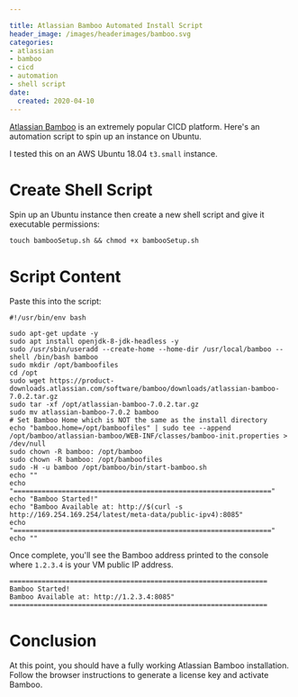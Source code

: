 ```yaml
---

title: Atlassian Bamboo Automated Install Script
header_image: /images/headerimages/bamboo.svg
categories:
- atlassian
- bamboo
- cicd
- automation
- shell script
date:
  created: 2020-04-10
---
```


[Atlassian Bamboo](https://www.atlassian.com/software/bamboo) is an extremely popular CICD platform. Here's an automation script to spin up an instance on Ubuntu.

<!-- more -->

I tested this on an AWS Ubuntu 18.04 `t3.small` instance. 

# Create Shell Script
Spin up an Ubuntu instance then create a new shell script and give it executable permissions:

```
touch bambooSetup.sh && chmod +x bambooSetup.sh
```

# Script Content
Paste this into the script:

```
#!/usr/bin/env bash

sudo apt-get update -y
sudo apt install openjdk-8-jdk-headless -y
sudo /usr/sbin/useradd --create-home --home-dir /usr/local/bamboo --shell /bin/bash bamboo
sudo mkdir /opt/bamboofiles
cd /opt
sudo wget https://product-downloads.atlassian.com/software/bamboo/downloads/atlassian-bamboo-7.0.2.tar.gz
sudo tar -xf /opt/atlassian-bamboo-7.0.2.tar.gz
sudo mv atlassian-bamboo-7.0.2 bamboo
# Set Bamboo Home which is NOT the same as the install directory
echo "bamboo.home=/opt/bamboofiles" | sudo tee --append /opt/bamboo/atlassian-bamboo/WEB-INF/classes/bamboo-init.properties > /dev/null
sudo chown -R bamboo: /opt/bamboo
sudo chown -R bamboo: /opt/bamboofiles
sudo -H -u bamboo /opt/bamboo/bin/start-bamboo.sh
echo ""
echo "================================================================"
echo "Bamboo Started!"
echo "Bamboo Available at: http://$(curl -s http://169.254.169.254/latest/meta-data/public-ipv4):8085"
echo "================================================================"
echo ""
```

Once complete, you'll see the Bamboo address printed to the console where `1.2.3.4` is your VM public IP address.

```
================================================================
Bamboo Started!
Bamboo Available at: http://1.2.3.4:8085"
================================================================
```

# Conclusion
At this point, you should have a fully working Atlassian Bamboo installation. Follow the browser instructions to generate a license key and activate Bamboo.

